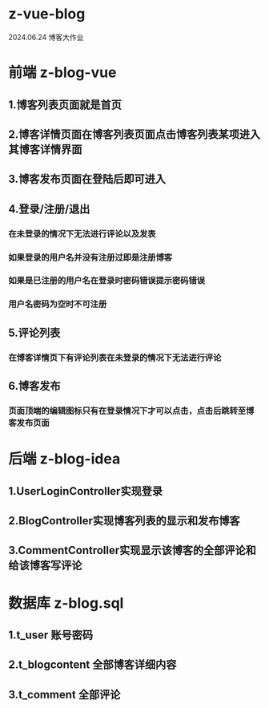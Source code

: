 # z-vue-blog
2024.06.24 博客大作业

# 前端 z-blog-vue
## 1.博客列表页面就是首页
## 2.博客详情页面在博客列表页面点击博客列表某项进入其博客详情界面
## 3.博客发布页面在登陆后即可进入
## 4.登录/注册/退出
### 在未登录的情况下无法进行评论以及发表 
### 如果登录的用户名并没有注册过即是注册博客
### 如果是已注册的用户名在登录时密码错误提示密码错误
### 用户名密码为空时不可注册
## 5.评论列表
### 在博客详情页下有评论列表在未登录的情况下无法进行评论
## 6.博客发布
### 页面顶端的编辑图标只有在登录情况下才可以点击，点击后跳转至博客发布页面
# 后端 z-blog-idea
## 1.UserLoginController实现登录
## 2.BlogController实现博客列表的显示和发布博客
## 3.CommentController实现显示该博客的全部评论和给该博客写评论
# 数据库 z-blog.sql
## 1.t_user 账号密码
## 2.t_blogcontent 全部博客详细内容
## 3.t_comment 全部评论
  
    
